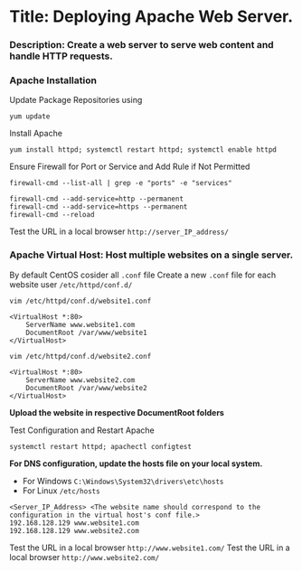 # Title: Deploying Apache Web Server.

### Description: Create a web server to serve web content and handle HTTP requests.

### Apache Installation

Update Package Repositories using 
```
yum update
```
Install Apache
```
yum install httpd; systemctl restart httpd; systemctl enable httpd
```
Ensure Firewall for Port or Service and Add Rule if Not Permitted
```
firewall-cmd --list-all | grep -e "ports" -e "services"
```
```
firewall-cmd --add-service=http --permanent
firewall-cmd --add-service=https --permanent
firewall-cmd --reload
```
Test the URL in a local browser `http://server_IP_address/`

### Apache Virtual Host: Host multiple websites on a single server.

By default CentOS cosider all `.conf` file
Create a new `.conf` file for each website user `/etc/httpd/conf.d/` 
```
vim /etc/httpd/conf.d/website1.conf

<VirtualHost *:80>
    ServerName www.website1.com
    DocumentRoot /var/www/website1
</VirtualHost>

vim /etc/httpd/conf.d/website2.conf

<VirtualHost *:80>
    ServerName www.website2.com
    DocumentRoot /var/www/website2
</VirtualHost>
```
**Upload the website in respective DocumentRoot folders**

Test Configuration and Restart Apache
```
systemctl restart httpd; apachectl configtest
```
**For DNS configuration, update the hosts file on your local system.**
- For Windows `C:\Windows\System32\drivers\etc\hosts`
- For Linux `/etc/hosts`
```
<Server_IP_Address> <The website name should correspond to the configuration in the virtual host's conf file.>
192.168.128.129 www.website1.com
192.168.128.129 www.website2.com
```
Test the URL in a local browser `http://www.website1.com/`
Test the URL in a local browser `http://www.website2.com/`